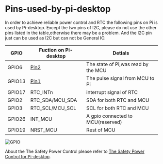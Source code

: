 
# Pins-used-by-pi-desktop

In order to achieve reliable power control and RTC the following pins on Pi is used by Pi-desktop. Except the two pins of I2C, please do not use the other pins listed in the table,otherwise there may be a problem. And the I2C pin just can be used as I2C but can not be General IO.


| GPIO   | Fuction on Pi-desktop | Detials |
|--------|-----------------------|---------|
| GPIO6  |[Pin2](https://github.com/pi-desktop/safety-power-control/blob/master/safety-power-control.md)| The state of Pi,was read by the MCU |
| GPIO13 | [Pin1](https://github.com/pi-desktop/safety-power-control/blob/master/safety-power-control.md)| The pulse signal from MCU to Pi|
| GPIO17 | RTC_INTn              |  interrupt signal of RTC |
| GPIO2  | RTC_SDA/MCU_SDA       |  SDA  for both RTC and MCU|
| GPIO3  | RTC_SCL/MCU_SCL       |  SCL  for both RTC and MCU|
| GPIO26 | INT_MCU               |  A gpio connected to MCU(reserved)|
| GPIO19 | NRST_MCU              |  Rest of MCU |

![GPIO](./_image/gpio.png)

About the The Safety Power Control please refer to [The Safety Power Control for Pi-desktop](https://github.com/hoopsurfer/pidesktop/documents/safety-power-control.md).     

   

       

       

   

 
